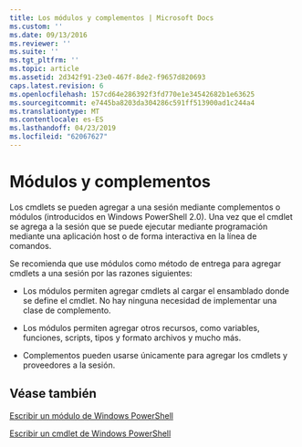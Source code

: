 ```yaml
---
title: Los módulos y complementos | Microsoft Docs
ms.custom: ''
ms.date: 09/13/2016
ms.reviewer: ''
ms.suite: ''
ms.tgt_pltfrm: ''
ms.topic: article
ms.assetid: 2d342f91-23e0-467f-8de2-f9657d820693
caps.latest.revision: 6
ms.openlocfilehash: 157cd64e286392f3fd770e1e34542682b1e63625
ms.sourcegitcommit: e7445ba8203da304286c591ff513900ad1c244a4
ms.translationtype: MT
ms.contentlocale: es-ES
ms.lasthandoff: 04/23/2019
ms.locfileid: "62067627"
---
```

# <a name="modules-and-snap-ins"></a>Módulos y complementos

Los cmdlets se pueden agregar a una sesión mediante complementos o módulos (introducidos en Windows PowerShell 2.0). Una vez que el cmdlet se agrega a la sesión que se puede ejecutar mediante programación mediante una aplicación host o de forma interactiva en la línea de comandos.

Se recomienda que use módulos como método de entrega para agregar cmdlets a una sesión por las razones siguientes:

- Los módulos permiten agregar cmdlets al cargar el ensamblado donde se define el cmdlet. No hay ninguna necesidad de implementar una clase de complemento.

- Los módulos permiten agregar otros recursos, como variables, funciones, scripts, tipos y formato archivos y mucho más.

- Complementos pueden usarse únicamente para agregar los cmdlets y proveedores a la sesión.

## <a name="see-also"></a>Véase también

[Escribir un módulo de Windows PowerShell](../module/writing-a-windows-powershell-module.md)

[Escribir un cmdlet de Windows PowerShell](./writing-a-windows-powershell-cmdlet.md)
